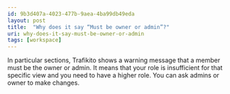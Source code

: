 ```yaml
---
id: 9b3d407a-4023-477b-9aea-4ba99db49eda
layout: post
title:  "Why does it say “Must be owner or admin”?"
uri: why-does-it-say-must-be-owner-or-admin
tags: [workspace]
---
```


In particular sections, Trafikito shows a warning message that a member must be the owner or admin. It means that your role is insufficient for that specific view and you need to have a higher role. You can ask admins or owner to make changes.